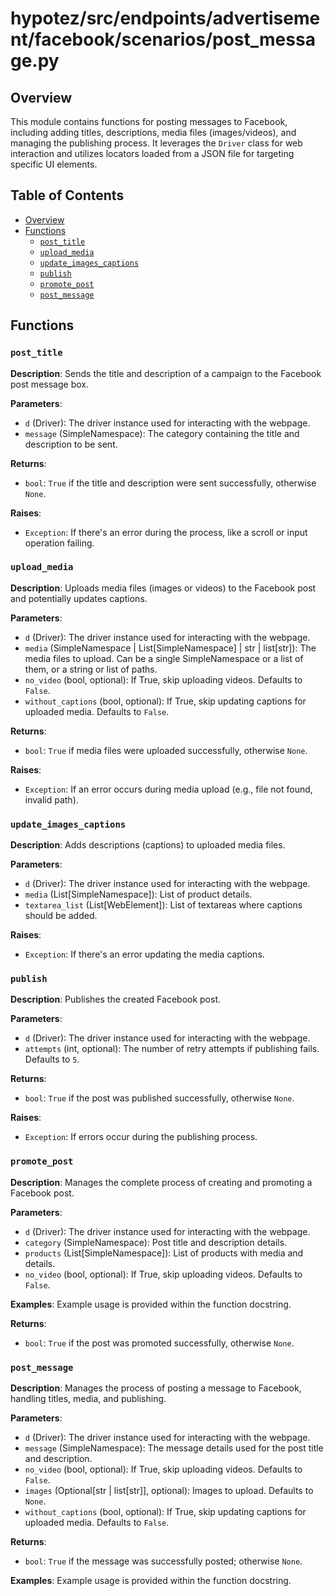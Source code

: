# hypotez/src/endpoints/advertisement/facebook/scenarios/post_message.py

## Overview

This module contains functions for posting messages to Facebook, including adding titles, descriptions, media files (images/videos), and managing the publishing process.  It leverages the `Driver` class for web interaction and utilizes locators loaded from a JSON file for targeting specific UI elements.


## Table of Contents

- [Overview](#overview)
- [Functions](#functions)
    - [`post_title`](#post_title)
    - [`upload_media`](#upload_media)
    - [`update_images_captions`](#update_images_captions)
    - [`publish`](#publish)
    - [`promote_post`](#promote_post)
    - [`post_message`](#post_message)


## Functions

### `post_title`

**Description**: Sends the title and description of a campaign to the Facebook post message box.

**Parameters**:
- `d` (Driver): The driver instance used for interacting with the webpage.
- `message` (SimpleNamespace): The category containing the title and description to be sent.


**Returns**:
- `bool`: `True` if the title and description were sent successfully, otherwise `None`.

**Raises**:
- `Exception`: If there's an error during the process, like a scroll or input operation failing.


### `upload_media`

**Description**: Uploads media files (images or videos) to the Facebook post and potentially updates captions.

**Parameters**:
- `d` (Driver): The driver instance used for interacting with the webpage.
- `media` (SimpleNamespace | List[SimpleNamespace] | str | list[str]): The media files to upload. Can be a single SimpleNamespace or a list of them, or a string or list of paths.
- `no_video` (bool, optional):  If True, skip uploading videos. Defaults to `False`.
- `without_captions` (bool, optional): If True, skip updating captions for uploaded media. Defaults to `False`.

**Returns**:
- `bool`: `True` if media files were uploaded successfully, otherwise `None`.

**Raises**:
- `Exception`: If an error occurs during media upload (e.g., file not found, invalid path).


### `update_images_captions`

**Description**: Adds descriptions (captions) to uploaded media files.

**Parameters**:
- `d` (Driver): The driver instance used for interacting with the webpage.
- `media` (List[SimpleNamespace]): List of product details.
- `textarea_list` (List[WebElement]): List of textareas where captions should be added.


**Raises**:
- `Exception`: If there's an error updating the media captions.


### `publish`

**Description**: Publishes the created Facebook post.

**Parameters**:
- `d` (Driver): The driver instance used for interacting with the webpage.
- `attempts` (int, optional): The number of retry attempts if publishing fails. Defaults to `5`.

**Returns**:
- `bool`: `True` if the post was published successfully, otherwise `None`.

**Raises**:
- `Exception`: If errors occur during the publishing process.


### `promote_post`

**Description**: Manages the complete process of creating and promoting a Facebook post.

**Parameters**:
- `d` (Driver): The driver instance used for interacting with the webpage.
- `category` (SimpleNamespace): Post title and description details.
- `products` (List[SimpleNamespace]): List of products with media and details.
- `no_video` (bool, optional): If True, skip uploading videos. Defaults to `False`.

**Examples**:
  Example usage is provided within the function docstring.

**Returns**:
- `bool`: `True` if the post was promoted successfully, otherwise `None`.


### `post_message`

**Description**:  Manages the process of posting a message to Facebook, handling titles, media, and publishing.


**Parameters**:
- `d` (Driver): The driver instance used for interacting with the webpage.
- `message` (SimpleNamespace): The message details used for the post title and description.
- `no_video` (bool, optional): If True, skip uploading videos. Defaults to `False`.
- `images` (Optional[str | list[str]], optional):  Images to upload. Defaults to `None`.
- `without_captions` (bool, optional): If True, skip updating captions for uploaded media. Defaults to `False`.


**Returns**:
- `bool`: `True` if the message was successfully posted; otherwise `None`.

**Examples**:
  Example usage is provided within the function docstring.